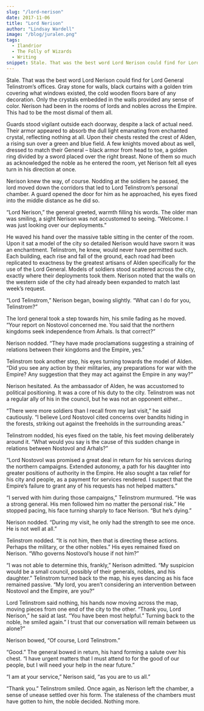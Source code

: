 ```yaml
---
slug: "/lord-nerison"
date: 2017-11-06
title: "Lord Nerison"
author: "Lindsay Wardell"
image: "/blog/juralen.png"
tags:
  - Ilandrior
  - The Folly of Wizards
  - Writing
snippet: Stale. That was the best word Lord Nerison could find for Lord General Telinstrom’s offices.
---
```

Stale. That was the best word Lord Nerison could find for Lord General Telinstrom’s offices. Gray stone for walls, black curtains with a golden trim covering what windows existed, the cold wooden floors bare of any decoration. Only the crystals embedded in the walls provided any sense of color. Nerison had been in the rooms of lords and nobles across the Empire. This had to be the most dismal of them all.

Guards stood vigilant outside each doorway, despite a lack of actual need. Their armor appeared to absorb the dull light emanating from enchanted crystal, reflecting nothing at all. Upon their chests rested the crest of Alden, a rising sun over a green and blue field. A few knights moved about as well, dressed to match their General – black armor from head to toe, a golden ring divided by a sword placed over the right breast. None of them so much as acknowledged the noble as he entered the room, yet Nerison felt all eyes turn in his direction at once.

Nerison knew the way, of course. Nodding at the soldiers he passed, the lord moved down the corridors that led to Lord Telinstrom’s personal chamber. A guard opened the door for him as he approached, his eyes fixed into the middle distance as he did so.

“Lord Nerison,” the general greeted, warmth filling his words. The older man was smiling, a sight Nerison was not accustomed to seeing. “Welcome. I was just looking over our deployments.”

He waved his hand over the massive table sitting in the center of the room. Upon it sat a model of the city so detailed Nerison would have sworn it was an enchantment. Telinstrom, he knew, would never have permitted such. Each building, each rise and fall of the ground, each road had been replicated to exactness by the greatest artisans of Alden specifically for the use of the Lord General. Models of soldiers stood scattered across the city, exactly where their deployments took them. Nerison noted that the walls on the western side of the city had already been expanded to match last week’s request.

“Lord Telinstrom,” Nerison began, bowing slightly. “What can I do for you, Telinstrom?”

The lord general took a step towards him, his smile fading as he moved. “Your report on Nostovol concerned me. You said that the northern kingdoms seek independence from Arhals. Is that correct?”

Nerison nodded. “They have made proclamations suggesting a straining of relations between their kingdoms and the Empire, yes.”

Telinstrom took another step, his eyes turning towards the model of Alden. “Did you see any action by their militaries, any preparations for war with the Empire? Any suggestion that they may act against the Empire in any way?”

Nerison hesitated. As the ambassador of Alden, he was accustomed to political positioning. It was a core of his duty to the city. Telinstrom was not a regular ally of his in the council, but he was not an opponent either…

“There were more soldiers than I recall from my last visit,” he said cautiously. “I believe Lord Nostovol cited concerns over bandits hiding in the forests, striking out against the freeholds in the surrounding areas.”

Telinstrom nodded, his eyes fixed on the table, his feet moving deliberately around it. “What would you say is the cause of this sudden change in relations between Nostovol and Arhals?”

“Lord Nostovol was promised a great deal in return for his services during the northern campaigns. Extended autonomy, a path for his daughter into greater positions of authority in the Empire. He also sought a tax relief for his city and people, as a payment for services rendered. I suspect that the Empire’s failure to grant any of his requests has not helped matters.”

“I served with him during those campaigns,” Telinstrom murmured. “He was a strong general. His men followed him no matter the personal risk.” He stopped pacing, his face turning sharply to face Nerison. “But he’s dying.”

Nerison nodded. “During my visit, he only had the strength to see me once. He is not well at all.”

Telinstrom nodded. “It is not him, then that is directing these actions. Perhaps the military, or the other nobles.” His eyes remained fixed on Nerison. “Who governs Nostovol’s house if not him?”

“I was not able to determine this, frankly,” Nerison admitted. “My suspicion would be a small council, possibly of their generals, nobles, and his daughter.” Telinstrom turned back to the map, his eyes dancing as his face remained passive. “My lord, you aren’t considering an intervention between Nostovol and the Empire, are you?”

Lord Telinstrom said nothing, his hands now moving across the map, moving pieces from one end of the city to the other. “Thank you, Lord Nerison,” he said at last. “You have been most helpful.” Turning back to the noble, he smiled again.” I trust that our conversation will remain between us alone?”

Nerison bowed, “Of course, Lord Telinstrom.”

“Good.” The general bowed in return, his hand forming a salute over his chest. “I have urgent matters that I must attend to for the good of our people, but I will need your help in the near future.”

“I am at your service,” Nerison said, “as you are to us all.”

“Thank you.” Telinstrom smiled. Once again, as Nerison left the chamber, a sense of unease settled over his form. The staleness of the chambers must have gotten to him, the noble decided. Nothing more.